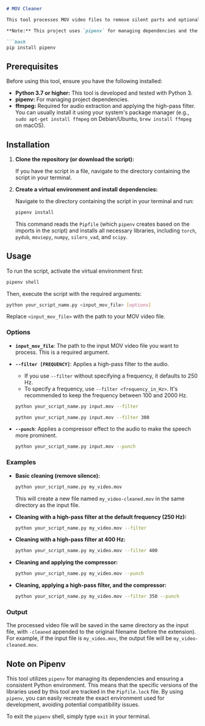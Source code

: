 ```markdown
# MOV Cleaner

This tool processes MOV video files to remove silent parts and optionally enhance the audio. It uses Silero VAD (Voice Activity Detection) to identify speech segments and replaces non-speech parts with silence.

**Note:** This project uses `pipenv` for managing dependencies and the Python version. Ensure you have `pipenv` installed before proceeding. You can install it using:

```bash
pip install pipenv
```

## Prerequisites

Before using this tool, ensure you have the following installed:

* **Python 3.7 or higher:** This tool is developed and tested with Python 3.
* **pipenv:** For managing project dependencies.
* **ffmpeg:**  Required for audio extraction and applying the high-pass filter. You can usually install it using your system's package manager (e.g., `sudo apt-get install ffmpeg` on Debian/Ubuntu, `brew install ffmpeg` on macOS).

## Installation

1. **Clone the repository (or download the script):**

   If you have the script in a file, navigate to the directory containing the script in your terminal.

2. **Create a virtual environment and install dependencies:**

   Navigate to the directory containing the script in your terminal and run:

   ```bash
   pipenv install
   ```

   This command reads the `Pipfile` (which `pipenv` creates based on the imports in the script) and installs all necessary libraries, including `torch`, `pydub`, `moviepy`, `numpy`, `silero_vad`, and `scipy`.

## Usage

To run the script, activate the virtual environment first:

```bash
pipenv shell
```

Then, execute the script with the required arguments:

```bash
python your_script_name.py <input_mov_file> [options]
```

Replace `<input_mov_file>` with the path to your MOV video file.

### Options

* **`input_mov_file`**:  The path to the input MOV video file you want to process. This is a required argument.

* **`--filter [FREQUENCY]`**:  Applies a high-pass filter to the audio.
    * If you use `--filter` without specifying a frequency, it defaults to 250 Hz.
    * To specify a frequency, use `--filter <frequency_in_Hz>`. It's recommended to keep the frequency between 100 and 2000 Hz.

    ```bash
    python your_script_name.py input.mov --filter
    ```

    ```bash
    python your_script_name.py input.mov --filter 300
    ```

* **`--punch`**: Applies a compressor effect to the audio to make the speech more prominent.

    ```bash
    python your_script_name.py input.mov --punch
    ```

### Examples

* **Basic cleaning (remove silence):**

   ```bash
   python your_script_name.py my_video.mov
   ```

   This will create a new file named `my_video-cleaned.mov` in the same directory as the input file.

* **Cleaning with a high-pass filter at the default frequency (250 Hz):**

   ```bash
   python your_script_name.py my_video.mov --filter
   ```

* **Cleaning with a high-pass filter at 400 Hz:**

   ```bash
   python your_script_name.py my_video.mov --filter 400
   ```

* **Cleaning and applying the compressor:**

   ```bash
   python your_script_name.py my_video.mov --punch
   ```

* **Cleaning, applying a high-pass filter, and the compressor:**

   ```bash
   python your_script_name.py my_video.mov --filter 350 --punch
   ```

### Output

The processed video file will be saved in the same directory as the input file, with `-cleaned` appended to the original filename (before the extension). For example, if the input file is `my_video.mov`, the output file will be `my_video-cleaned.mov`.

## Note on Pipenv

This tool utilizes `pipenv` for managing its dependencies and ensuring a consistent Python environment. This means that the specific versions of the libraries used by this tool are tracked in the `Pipfile.lock` file. By using `pipenv`, you can easily recreate the exact environment used for development, avoiding potential compatibility issues.

To exit the `pipenv` shell, simply type `exit` in your terminal.
```
